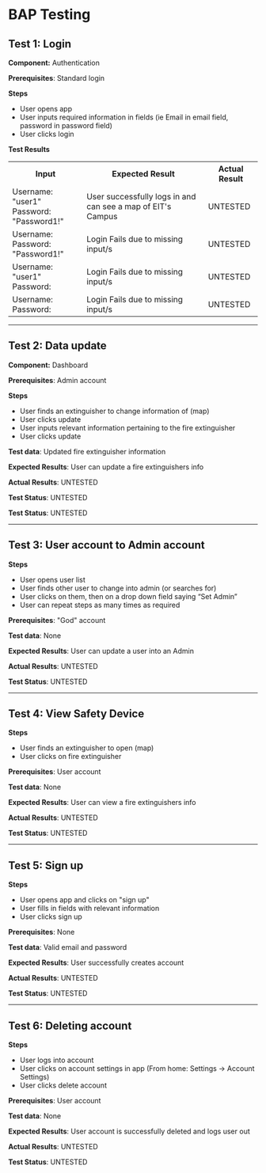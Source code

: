 # BAP Testing
## Test 1: Login

**Component:** Authentication

**Prerequisites**: Standard login

**Steps**
* User opens app
* User inputs required information in fields (ie Email in email field, password in password field)
* User clicks login

**Test Results**
<table>
    <tr>
        <th>Input</th>
        <th>Expected Result</th>
        <th>Actual Result</th>
    </tr>
    <tr>
        <td>Username: "user1"<br>Password: "Password1!"</td>
        <td>User successfully logs in and can see a map of EIT's Campus</td>
        <td>UNTESTED</td>
    </tr>
    <tr>
        <td>Username: <BLANK><br>Password: "Password1!"</td>
        <td>Login Fails due to missing input/s</td>
        <td>UNTESTED</td>
    </tr>
    <tr>
        <td>Username: "user1"<br>Password: <BLANK></td>
        <td>Login Fails due to missing input/s</td>
        <td>UNTESTED</td>
    </tr>
    <tr>
        <td>Username: <BLANK><br>Password: <BLANK></td>
        <td>Login Fails due to missing input/s</td>
        <td>UNTESTED</td>
    </tr>
</table>

___

## Test 2: Data update

**Component:** Dashboard 

**Prerequisites**: Admin account

**Steps**
* User finds an extinguisher to change information of (map)
* User clicks update
* User inputs relevant information pertaining to the fire extinguisher
* User clicks update

**Test data**: Updated fire extinguisher information

**Expected Results**: User can update a fire extinguishers info

**Actual Results**: UNTESTED

**Test Status**: UNTESTED

**Test Status**: UNTESTED
___

## Test 3: User account to Admin account
**Steps**
* User opens user list
* User finds other user to change into admin (or searches for)
* User clicks on them, then on a drop down field saying “Set Admin”
* User can repeat steps as many times as required

**Prerequisites**: "God" account

**Test data**: None

**Expected Results**: User can update a user into an Admin

**Actual Results**: UNTESTED

**Test Status**: UNTESTED

___ 

## Test 4: View Safety Device
**Steps**
* User finds an extinguisher to open (map)
* User clicks on fire extinguisher

**Prerequisites**: User account

**Test data**: None

**Expected Results**: User can view a fire extinguishers info

**Actual Results**: UNTESTED

**Test Status**: UNTESTED

___ 

## Test 5: Sign up
**Steps**
* User opens app and clicks on "sign up"
* User fills in fields with relevant information
* User clicks sign up

**Prerequisites**: None

**Test data**: Valid email and password

**Expected Results**: User successfully creates account

**Actual Results**: UNTESTED

**Test Status**: UNTESTED
___ 

## Test 6: Deleting account
**Steps**
* User logs into account
* User clicks on account settings in app (From home: Settings -> Account Settings)
* User clicks delete account

**Prerequisites**: User account

**Test data**: None

**Expected Results**: User account is successfully deleted and logs user out

**Actual Results**: UNTESTED

**Test Status**: UNTESTED
